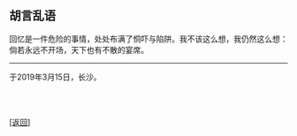 ## 胡言乱语

回忆是一件危险的事情，处处布满了恫吓与陷阱。我不该这么想，我仍然这么想：倘若永远不开场，天下也有不散的宴席。

------

于2019年3月15日，长沙。

<br>

<br>

[[返回]](../../../../sites/小作文们/碎碎念.md)
